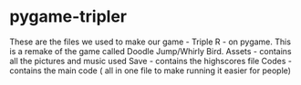 # pygame-tripler
These are the files we used to make our game - Triple R - on pygame. 
This is a remake of the game called Doodle Jump/Whirly Bird.
Assets - contains all the pictures and music used
Save - contains the highscores file 
Codes - contains the main code ( all in one file to make running it easier for people) 
